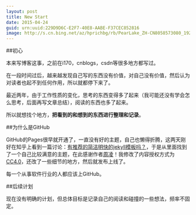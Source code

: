 ```yaml
---
layout: post
title: New Start
date: 2015-04-24
guid: urn:uuid:229D9D6C-E2F7-40E8-AABE-F37CEC852816
image: http://s.cn.bing.net/az/hprichbg/rb/PearLake_ZH-CN8058573080_1920x1080.jpg
---
```


##初心

本来写博客这事，之前在i170，cnblogs，csdn等很多地方都写过。

在一段时间过后，越来越发现自己写的东西没有价值，对自己没有价值，然后认为对读者也起不到任何作用，所以就都停下来了。

最近两年，由于工作性质的变化，思考的东西变得多了起来（我可能还没有学会怎么思考，后面再写文章总结），阅读的东西也多了起来。

所以就想找个地方，**把看到的和想到的东西进行整理和记录**。

##为什么是GitHub

GitHub的Pages很早就开通了，一直没有好的主题，自己也懒得折腾，这两天刚好在知乎上看到一篇讨论：[有推荐的简洁明快的jekyll模板吗？](http://www.zhihu.com/question/20223939)，于是从里面找到了一个自己比较满意的主题，在此感谢作者[周凌](http://wnono.com)！我修改了内容授权方式为[CC4.0](http://creativecommons.org/licenses/by/4.0/)，还改了一些细节的地方，然后就发布上线了。

每一个从事软件行业的人都应该上GitHub。

##后续计划

现在没有明确的计划，但总体目标是记录自己的阅读和碰撞的一些想法，频率不固定。